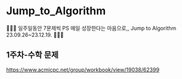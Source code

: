 # Jump_to_Algorithm
👾👩‍💻 일주일동안 7문제씩 PS 매일 성장한다는 마음으로,, Jump to Algorithm 23.09.26~23.12.19. 👾👩‍💻

## 1주차-수학 문제
https://www.acmicpc.net/group/workbook/view/19038/62399
